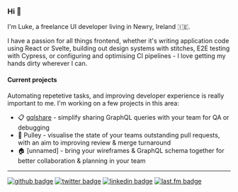 ### Hi 👋

I'm Luke, a freelance UI developer living in Newry, Ireland 🇮🇪.

I have a passion for all things frontend, whether it's writing application code using React or Svelte, building out design systems with stitches, E2E testing with Cypress, or configuring and optimising CI pipelines - I love getting my hands dirty wherever I can.

#### Current projects

Automating repetetive tasks, and improving developer experience is really important to me. I'm working on a few projects in this area:

- 📋 [gqlshare](https://gqlshare.dev) - simplify sharing GraphQL queries with your team for QA or debugging
- 🧵 Pulley - visualise the state of your teams outstanding pull requests, with an aim to improving review & merge turnaround
- 🏠 [unnamed] - bring your wireframes & GraphQL schema together for better collaboration & planning in your team

---

[![github badge](https://img.shields.io/badge/lukemartin-333?logo=github)](https://www.github.com/lukemartin)
[![twitter badge](https://img.shields.io/badge/luke__is-479BE9?logo=twitter&logoColor=white)](https://www.twitter.com/luke_is)
[![linkedin badge](https://img.shields.io/badge/Luke_Martin-2967BC?logo=linkedin)](https://www.linkedin.com/in/lukeis)
[![last.fm badge](https://img.shields.io/badge/lukus-AA2217?logo=lastdotfm)](https://www.last.fm/user/lukus)
